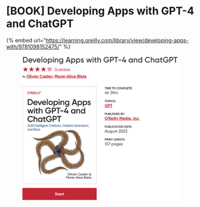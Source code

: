 # \[BOOK] Developing Apps with GPT-4 and ChatGPT

{% embed url="https://learning.oreilly.com/library/view/developing-apps-with/9781098152475/" %}

<figure><img src="../../../.gitbook/assets/image (46).png" alt=""><figcaption></figcaption></figure>
